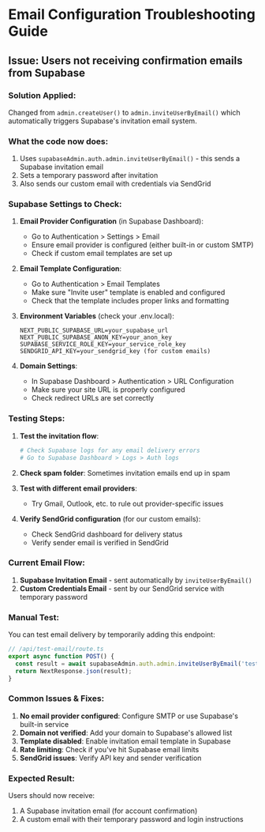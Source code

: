 # Email Configuration Troubleshooting Guide

## Issue: Users not receiving confirmation emails from Supabase

### Solution Applied:
Changed from `admin.createUser()` to `admin.inviteUserByEmail()` which automatically triggers Supabase's invitation email system.

### What the code now does:
1. Uses `supabaseAdmin.auth.admin.inviteUserByEmail()` - this sends a Supabase invitation email
2. Sets a temporary password after invitation
3. Also sends our custom email with credentials via SendGrid

### Supabase Settings to Check:

1. **Email Provider Configuration** (in Supabase Dashboard):
   - Go to Authentication > Settings > Email
   - Ensure email provider is configured (either built-in or custom SMTP)
   - Check if custom email templates are set up

2. **Email Template Configuration**:
   - Go to Authentication > Email Templates
   - Make sure "Invite user" template is enabled and configured
   - Check that the template includes proper links and formatting

3. **Environment Variables** (check your .env.local):
   ```
   NEXT_PUBLIC_SUPABASE_URL=your_supabase_url
   NEXT_PUBLIC_SUPABASE_ANON_KEY=your_anon_key
   SUPABASE_SERVICE_ROLE_KEY=your_service_role_key
   SENDGRID_API_KEY=your_sendgrid_key (for custom emails)
   ```

4. **Domain Settings**:
   - In Supabase Dashboard > Authentication > URL Configuration
   - Make sure your site URL is properly configured
   - Check redirect URLs are set correctly

### Testing Steps:

1. **Test the invitation flow**:
   ```bash
   # Check Supabase logs for any email delivery errors
   # Go to Supabase Dashboard > Logs > Auth logs
   ```

2. **Check spam folder**: Sometimes invitation emails end up in spam

3. **Test with different email providers**: 
   - Try Gmail, Outlook, etc. to rule out provider-specific issues

4. **Verify SendGrid configuration** (for our custom emails):
   - Check SendGrid dashboard for delivery status
   - Verify sender email is verified in SendGrid

### Current Email Flow:
1. **Supabase Invitation Email** - sent automatically by `inviteUserByEmail()`
2. **Custom Credentials Email** - sent by our SendGrid service with temporary password

### Manual Test:
You can test email delivery by temporarily adding this endpoint:

```typescript
// /api/test-email/route.ts
export async function POST() {
  const result = await supabaseAdmin.auth.admin.inviteUserByEmail('test@example.com');
  return NextResponse.json(result);
}
```

### Common Issues & Fixes:

1. **No email provider configured**: Configure SMTP or use Supabase's built-in service
2. **Domain not verified**: Add your domain to Supabase's allowed list
3. **Template disabled**: Enable invitation email template in Supabase
4. **Rate limiting**: Check if you've hit Supabase email limits
5. **SendGrid issues**: Verify API key and sender verification

### Expected Result:
Users should now receive:
1. A Supabase invitation email (for account confirmation)
2. A custom email with their temporary password and login instructions


